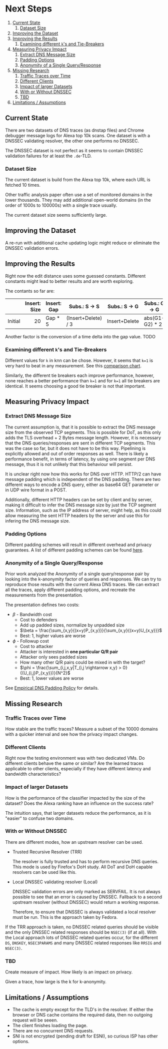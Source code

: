 # Next Steps

1. [Current State](#current-state)
    1. [Dataset Size](#dataset-size)
2. [Improving the Dataset](#improving-the-dataset)
3. [Improving the Results](#improving-the-results)
    1. [Examining different `k`'s and Tie-Breakers](#examining-different-ks-and-tie-breakers)
4. [Measuring Privacy Impact](#measuring-privacy-impact)
    1. [Extract DNS Message Size](#extract-dns-message-size)
    2. [Padding Options](#padding-options)
    3. [Anonymity of a Single Query/Response](#anonymity-of-a-single-queryresponse)
5. [Missing Research](#missing-research)
    1. [Traffic Traces over Time](#traffic-traces-over-time)
    2. [Different Clients](#different-clients)
    3. [Impact of larger Datasets](#impact-of-larger-datasets)
    4. [With or Without DNSSEC](#with-or-without-dnssec)
    5. [TBD](#tbd)
6. [Limitations / Assumptions](#limitations--assumptions)

## Current State

There are two datasets of DNS traces (as dnstap files) and Chrome debugger message logs for Alexa top 10k scans.
One dataset is with a DNSSEC validating resolver, the other one performs no DNSSEC.

The DNSSEC dataset is not perfect as it seems to contain DNSSEC validation failures for at least the `.de`-TLD.

### Dataset Size

The current dataset is build from the Alexa top 10k, where each URL is fetched 10 times.

Other traffic analysis paper often use a set of monitored domains in the lower thousands.
They may add additional open-world domains (in the order of 1000s to 100000s) with a single trace usually.

The current dataset size seems sufficiently large.

## Improving the Dataset

A re-run with additional cache updating logic might reduce or eliminate the DNSSEC validation errors.

## Improving the Results

Right now the edit distance uses some guessed constants.
Different constants might lead to better results and are worth exploring.

The contants so far are:

|         | Insert: Size | Insert: Gap | Subs.: S -> S       | Subs.:  S -> G | Subs.:  G -> G | Subs.:  G -> S | Swap |
| ------- | -----------: | ----------- | ------------------- | -------------- | -------------- | -------------- | ---: |
| Initial | 20           | Gap * 5     | (Insert+Delete) / 3 | Insert+Delete  | abs(G1-G2) * 2 | Insert+Delete  | 20   |

Another factor is the conversion of a time delta into the gap value.
TODO

### Examining different `k`'s and Tie-Breakers

Different values for `k` in knn can be chose.
However, it seems that `k=1` is very hard to beat in any measurement.
See this [comparison chart](https://projects.cispa.saarland/bushart/encrypted-dns/snippets/37).

Similarly, the different tie breakers each improve performance, however, none reaches a better performance than `k=1` and for `k=1` all tie breakers are identical.
It seems choosing a good tie breaker is not that important.

## Measuring Privacy Impact

### Extract DNS Message Size

The current assumption is, that it is possible to extract the DNS message size from the observed TCP segments.
This is possible for DoT, as this only adds the TLS overhead + 2 Bytes message length.
However, it is necessary that the DNS queries/responses are sent in different TCP segments.
This was the case so far, but it does not have to be this way.
Pipelining is explicitly allowed and out of order responses as well.
There is likely a performance benefit, in terms of latency, by using one segment per DNS message, thus it is not unlikely that this behaviour will persist.

It is unclear right now how this works for DNS over HTTP.
HTTP/2 can have message padding which is independent of the DNS padding.
There are two different ways to encode a DNS query, either as base64 GET parameter or in UDP wire format in a POST.

Additionally, different HTTP headers can be set by client and by server, making it difficult to infer the DNS message size by just the TCP segment size.
Information, such as the IP address of server, might help, as this could allow measuring the sent HTTP headers by the server and use this for infering the DNS message size.

### Padding Options

Different padding schemes will result in different overhead and privacy guarantees.
A list of different padding schemes can be found [here](./feature-comparison.md#padding-schemes).

### Anonymity of a Single Query/Response

Prior work analyzed the Anonymity of a single query/response pair by looking into the k-anonymity factor of queries and responses.
We can try to reproduce those results with the current Alexa DNS traces.
We can extract all the traces, apply different padding options, and recreate the measurements from the presentation.

The presentation defines two costs:

* $\beta$ - Bandwidth cost
    * Cost to defenders
    * Add up padded sizes, normalize by unpadded size
    * $\beta = \frac{\sum_{x,y}{(x+y)P_{x,y}}}{\sum_{x,y}{(x+y)U_{x,y}}}$
    * Best: 1, higher values are worse
* $\phi$ - Followup cost
    * Cost to attacker
    * Attacker is interested in **one particular Q/R pair**
    * Attacker only sees padded sizes
    * How many other Q/R pairs could be mixed in with the target?
    * $\phi = \frac{\sum_{i,j,x,y|T_{i,j \rightarrow x,y} > 0}{(U_{i,j}P_{x,y}})}{N^2}$
    * Best: 1, lower values are worse

See [Empirical DNS Padding Policy] for details.

[Empirical DNS Padding Policy]: https://dns.cmrg.net/ndss2017-dprive-empirical-DNS-traffic-size.pdf

## Missing Research

### Traffic Traces over Time

How stable are the traffic traces?
Measure a subset of the 10000 domains with a quicker interval and see how the privacy impact changes.

### Different Clients

Right now the testing environment was with two dedicated VMs.
Do different clients behave the same or similar?
Are the learned traces applicable to other clients, especially if they have different latency and bandwidth characteristics?

### Impact of larger Datasets

How is the performance of the classifier impacted by the size of the dataset?
Does the Alexa ranking have an influence on the success rate?

The intuition says, that larger datasets reduce the performance, as it is "easier" to confuse two domains.

### With or Without DNSSEC

There are different modes, how an upstream resolver can be used.

* Trusted Recursive Resolver (TRR)

    The resolver is fully trusted and has to perform recursive DNS queries.
    This mode is used by Firefox's DoH study.
    All DoT and DoH capable resolvers can be used like this.
* Local DNSSEC validating resolver (Local)

    DNSSEC validation errors are only marked as SERVFAIL.
    It is not always possible to see that an error is caused by DNSSEC.
    Fallback to a second upstream resolver (without DNSSEC) would return a working response.

    Therefore, to ensure that DNSSEC is always validated a local resolver must be run.
    This is the approach taken by Fedora.

If the TRR approach is taken, no DNSSEC related queries should be visible and the only DNSSEC related responses should be `NSEC(3)` (if at all).
With the Local approach lots of DNSSEC related queries occur, for the different `DS`, `DNSKEY`, `NSEC3PARAMS` and many DNSSEC related responses like `RRSIG` and `NSEC(3)`.

### TBD

Create measure of impact.
How likely is an impact on privacy.

Given a trace, how large is the k for k-anonymity.

## Limitations / Assumptions

* The cache is empty except for the TLD's in the resolver.
    If either the browser or DNS cache contains the required data, then no outgoing request will be seeen.
* The client finishes loading the page.
* There are no concurrent DNS requests.
* SNI is not encrypted (pending draft for ESNI), so curious ISP has other options.
